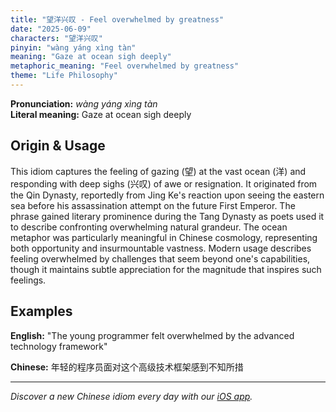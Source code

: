 ```yaml
---
title: "望洋兴叹 - Feel overwhelmed by greatness"
date: "2025-06-09"
characters: "望洋兴叹"
pinyin: "wàng yáng xìng tàn"
meaning: "Gaze at ocean sigh deeply"
metaphoric_meaning: "Feel overwhelmed by greatness"
theme: "Life Philosophy"
---
```


**Pronunciation:** *wàng yáng xìng tàn*  
**Literal meaning:** Gaze at ocean sigh deeply

## Origin & Usage

This idiom captures the feeling of gazing (望) at the vast ocean (洋) and responding with deep sighs (兴叹) of awe or resignation. It originated from the Qin Dynasty, reportedly from Jing Ke's reaction upon seeing the eastern sea before his assassination attempt on the future First Emperor. The phrase gained literary prominence during the Tang Dynasty as poets used it to describe confronting overwhelming natural grandeur. The ocean metaphor was particularly meaningful in Chinese cosmology, representing both opportunity and insurmountable vastness. Modern usage describes feeling overwhelmed by challenges that seem beyond one's capabilities, though it maintains subtle appreciation for the magnitude that inspires such feelings.

## Examples

**English:** "The young programmer felt overwhelmed by the advanced technology framework"

**Chinese:** 年轻的程序员面对这个高级技术框架感到不知所措

---

*Discover a new Chinese idiom every day with our [iOS app](https://apps.apple.com/us/app/daily-chinese-idioms/id6670238264).*
